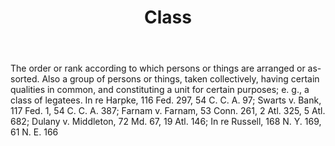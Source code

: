 ---
title: Class
letter: C
permalink: "/definitions/bld-class.html"
body: The order or rank according to which persons or things are arranged or as-sorted.
  Also a group of persons or things, taken collectively, having certain qualities
  in common, and constituting a unit for certain purposes; e. g., a class of legatees.
  In re Harpke, 116 Fed. 297, 54 C. C. A. 97; Swarts v. Bank, 117 Fed. 1, 54 C. C.
  A. 387; Farnam v. Farnam, 53 Conn. 261, 2 Atl. 325, 5 Atl. 682; Dulany v. Middleton,
  72 Md. 67, 19 Atl. 146; In re Russell, 168 N. Y. 169, 61 N. E. 166
published_at: '2018-07-07'
source: Black's Law Dictionary 2nd Ed (1910)
layout: post
---